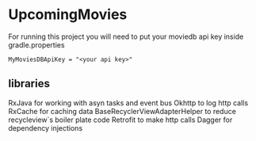 # UpcomingMovies

For running this project you will need to put your moviedb api key inside gradle.properties

```
MyMoviesDBApiKey = "<your api key>"
```
## libraries
  RxJava for working with asyn tasks and event bus
  Okhttp to log http calls
  RxCache for caching data
  BaseRecyclerViewAdapterHelper to reduce recycleview`s boiler plate code
  Retrofit to make http calls
  Dagger for dependency injections
